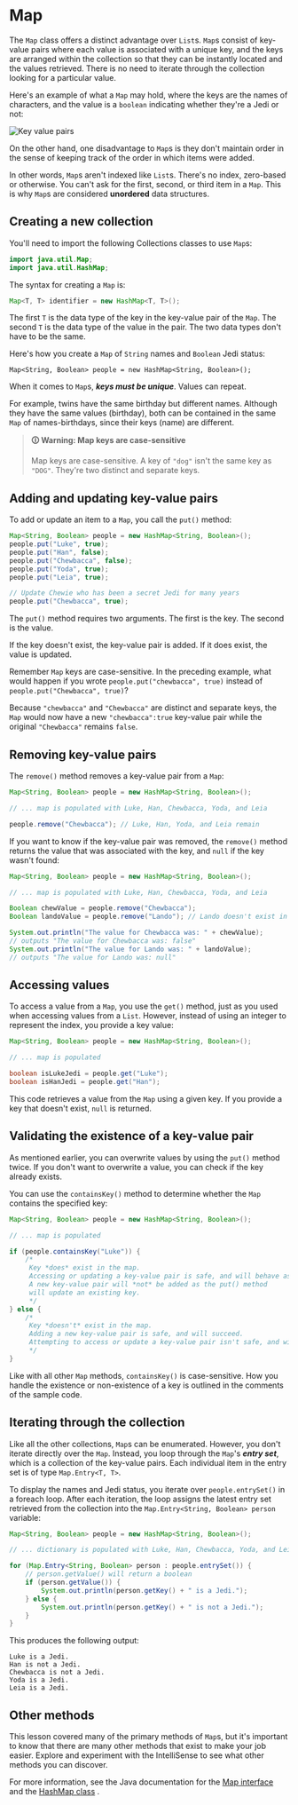 # Map

The `Map` class offers a distinct advantage over `List`s. `Map`s consist of key-value pairs where each value is associated with a unique key, and the keys are arranged within the collection so that they can be instantly located and the values retrieved. There is no need to iterate through the collection looking for a particular value.

Here's an example of what a `Map` may hold, where the keys are the names of characters, and the value is a `boolean` indicating whether they're a Jedi or not:

![Key value pairs](https://user-images.githubusercontent.com/94882786/164731944-5e6da897-7af1-4b5f-b98e-8fadd10375f2.png)

On the other hand, one disadvantage to `Map`s is they don't maintain order in the sense of keeping track of the order in which items were added.

In other words, `Map`s aren't indexed like `List`s. There's no index, zero-based or otherwise. You can't ask for the first, second, or third item in a `Map`. This is why `Map`s are considered **unordered** data structures.

## Creating a new collection
You'll need to import the following Collections classes to use `Map`s:

```java
import java.util.Map;
import java.util.HashMap;
```

The syntax for creating a `Map` is:

```java
Map<T, T> identifier = new HashMap<T, T>();
```

The first `T` is the data type of the key in the key-value pair of the `Map`. The second `T` is the data type of the value in the pair. The two data types don't have to be the same.

Here's how you create a `Map` of `String` names and `Boolean` Jedi status:

```
Map<String, Boolean> people = new HashMap<String, Boolean>();
```

When it comes to `Map`s, **_keys must be unique_**. Values can repeat.

For example, twins have the same birthday but different names. Although they have the same values (birthday), both can be contained in the same `Map` of names-birthdays, since their keys (name) are different.

>**🛈 Warning: Map keys are case-sensitive**
>
>Map keys are case-sensitive. A key of `"dog"` isn't the same key as `"DOG"`. They're two distinct and separate keys.

## Adding and updating key-value pairs
To add or update an item to a `Map`, you call the `put()` method:

```java
Map<String, Boolean> people = new HashMap<String, Boolean>();
people.put("Luke", true);
people.put("Han", false);
people.put("Chewbacca", false);
people.put("Yoda", true);
people.put("Leia", true);

// Update Chewie who has been a secret Jedi for many years
people.put("Chewbacca", true);
```

The `put()` method requires two arguments. The first is the key. The second is the value.

If the key doesn't exist, the key-value pair is added. If it does exist, the value is updated.

Remember `Map` keys are case-sensitive. In the preceding example, what would happen if you wrote `people.put("chewbacca", true)` instead of `people.put("Chewbacca", true)`?

Because `"chewbacca"` and `"Chewbacca"` are distinct and separate keys, the `Map` would now have a new `"chewbacca":true` key-value pair while the original `"Chewbacca"` remains `false`.

## Removing key-value pairs
The `remove()` method removes a key-value pair from a `Map`:

```java
Map<String, Boolean> people = new HashMap<String, Boolean>();

// ... map is populated with Luke, Han, Chewbacca, Yoda, and Leia

people.remove("Chewbacca"); // Luke, Han, Yoda, and Leia remain
```

If you want to know if the key-value pair was removed, the `remove()` method returns the value that was associated with the key, and `null` if the key wasn't found:

```java
Map<String, Boolean> people = new HashMap<String, Boolean>();

// ... map is populated with Luke, Han, Chewbacca, Yoda, and Leia

Boolean chewValue = people.remove("Chewbacca");
Boolean landoValue = people.remove("Lando"); // Lando doesn't exist in map

System.out.println("The value for Chewbacca was: " + chewValue);
// outputs "The value for Chewbacca was: false"
System.out.println("The value for Lando was: " + landoValue);
// outputs "The value for Lando was: null"
```

## Accessing values
To access a value from a `Map`, you use the `get()` method, just as you used when accessing values from a `List`. However, instead of using an integer to represent the index, you provide a key value:

```java
Map<String, Boolean> people = new HashMap<String, Boolean>();

// ... map is populated

boolean isLukeJedi = people.get("Luke");
boolean isHanJedi = people.get("Han");
```

This code retrieves a value from the `Map` using a given key. If you provide a key that doesn't exist, `null` is returned.

## Validating the existence of a key-value pair
As mentioned earlier, you can overwrite values by using the `put()` method twice. If you don't want to overwrite a value, you can check if the key already exists.

You can use the `containsKey()` method to determine whether the `Map` contains the specified key:

```java
Map<String, Boolean> people = new HashMap<String, Boolean>();

// ... map is populated

if (people.containsKey("Luke")) {
    /*
     Key *does* exist in the map.
     Accessing or updating a key-value pair is safe, and will behave as expected.
     A new key-value pair will *not* be added as the put() method
     will update an existing key.
     */
} else {
    /*
     Key *doesn't* exist in the map.
     Adding a new key-value pair is safe, and will succeed.
     Attempting to access or update a key-value pair isn't safe, and will fail.
     */
}
```

Like with all other `Map` methods, `containsKey()` is case-sensitive. How you handle the existence or non-existence of a key is outlined in the comments of the sample code.

## Iterating through the collection
Like all the other collections, `Map`s can be enumerated. However, you don't iterate directly over the `Map`. Instead, you loop through the `Map`'s **_entry set_**, which is a collection of the key-value pairs. Each individual item in the entry set is of type `Map.Entry<T, T>`.

To display the names and Jedi status, you iterate over `people.entrySet()` in a foreach loop. After each iteration, the loop assigns the latest entry set retrieved from the collection into the `Map.Entry<String, Boolean> person` variable:

```java
Map<String, Boolean> people = new HashMap<String, Boolean>();

// ... dictionary is populated with Luke, Han, Chewbacca, Yoda, and Leia

for (Map.Entry<String, Boolean> person : people.entrySet()) {
    // person.getValue() will return a boolean
    if (person.getValue()) {
        System.out.println(person.getKey() + " is a Jedi.");
    } else {
        System.out.println(person.getKey() + " is not a Jedi.");
    }
}
```

This produces the following output:

```
Luke is a Jedi.
Han is not a Jedi.
Chewbacca is not a Jedi.
Yoda is a Jedi.
Leia is a Jedi.
```

## Other methods
This lesson covered many of the primary methods of `Map`s, but it's important to know that there are many other methods that exist to make your job easier. Explore and experiment with the IntelliSense to see what other methods you can discover.

For more information, see the Java documentation for the [Map interface](https://docs.oracle.com/javase/8/docs/api/java/util/Map.html) and the [HashMap class](https://docs.oracle.com/javase/8/docs/api/java/util/HashMap.html) .
